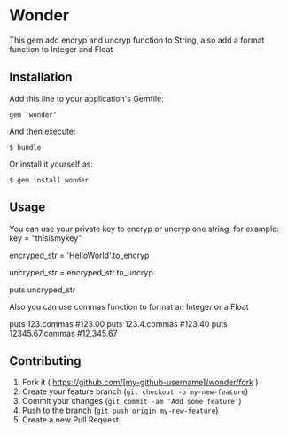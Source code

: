 # Wonder

This gem add encryp and uncryp function to String, also add a format
function to Integer and Float

## Installation

Add this line to your application's Gemfile:

    gem 'wonder'

And then execute:

    $ bundle

Or install it yourself as:

    $ gem install wonder

## Usage

You can use your private key to encryp or uncryp one string, for example:
key = "thisismykey"

encryped_str = 'HelloWorld'.to_encryp

uncryped_str = encryped_str.to_uncryp

puts uncryped_str

Also you can use commas function to format an Integer or a Float

puts 123.commas      #123.00
puts 123.4.commas    #123.40
puts 12345.67.commas #12,345.67


## Contributing

1. Fork it ( https://github.com/[my-github-username]/wonder/fork )
2. Create your feature branch (`git checkout -b my-new-feature`)
3. Commit your changes (`git commit -am 'Add some feature'`)
4. Push to the branch (`git push origin my-new-feature`)
5. Create a new Pull Request

